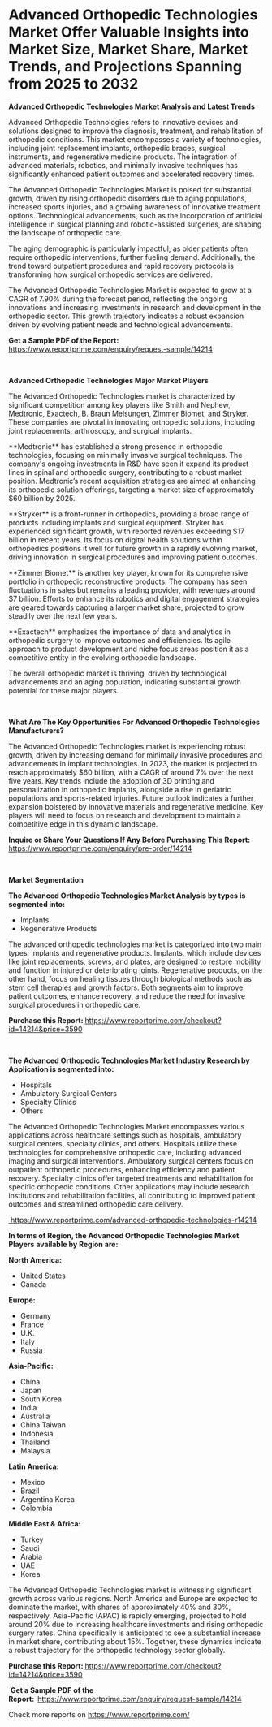 <p><h1>Advanced Orthopedic Technologies Market Offer Valuable Insights into Market Size, Market Share, Market Trends, and Projections Spanning from 2025 to 2032</h1></p><p><strong>Advanced Orthopedic Technologies Market Analysis and Latest Trends</strong></p>
<p><p>Advanced Orthopedic Technologies refers to innovative devices and solutions designed to improve the diagnosis, treatment, and rehabilitation of orthopedic conditions. This market encompasses a variety of technologies, including joint replacement implants, orthopedic braces, surgical instruments, and regenerative medicine products. The integration of advanced materials, robotics, and minimally invasive techniques has significantly enhanced patient outcomes and accelerated recovery times.</p><p>The Advanced Orthopedic Technologies Market is poised for substantial growth, driven by rising orthopedic disorders due to aging populations, increased sports injuries, and a growing awareness of innovative treatment options. Technological advancements, such as the incorporation of artificial intelligence in surgical planning and robotic-assisted surgeries, are shaping the landscape of orthopedic care. </p><p>The aging demographic is particularly impactful, as older patients often require orthopedic interventions, further fueling demand. Additionally, the trend toward outpatient procedures and rapid recovery protocols is transforming how surgical orthopedic services are delivered. </p><p>The Advanced Orthopedic Technologies Market is expected to grow at a CAGR of 7.90% during the forecast period, reflecting the ongoing innovations and increasing investments in research and development in the orthopedic sector. This growth trajectory indicates a robust expansion driven by evolving patient needs and technological advancements.</p></p>
<p><strong>Get a Sample PDF of the Report:&nbsp;</strong> <a href="https://www.reportprime.com/enquiry/request-sample/14214?utm_campaign=3072&utm_medium=2&utm_source=Github&utm_content=ia&utm_term=20032025&utm_id=advanced-orthopedic-technologies">https://www.reportprime.com/enquiry/request-sample/14214</a></p>
<p>&nbsp;</p>
<p><strong>Advanced Orthopedic Technologies Major Market Players</strong></p>
<p><p>The Advanced Orthopedic Technologies market is characterized by significant competition among key players like Smith and Nephew, Medtronic, Exactech, B. Braun Melsungen, Zimmer Biomet, and Stryker. These companies are pivotal in innovating orthopedic solutions, including joint replacements, arthroscopy, and surgical implants.</p><p>**Medtronic** has established a strong presence in orthopedic technologies, focusing on minimally invasive surgical techniques. The company's ongoing investments in R&D have seen it expand its product lines in spinal and orthopedic surgery, contributing to a robust market position. Medtronic’s recent acquisition strategies are aimed at enhancing its orthopedic solution offerings, targeting a market size of approximately $60 billion by 2025.</p><p>**Stryker** is a front-runner in orthopedics, providing a broad range of products including implants and surgical equipment. Stryker has experienced significant growth, with reported revenues exceeding $17 billion in recent years. Its focus on digital health solutions within orthopedics positions it well for future growth in a rapidly evolving market, driving innovation in surgical procedures and improving patient outcomes.</p><p>**Zimmer Biomet** is another key player, known for its comprehensive portfolio in orthopedic reconstructive products. The company has seen fluctuations in sales but remains a leading provider, with revenues around $7 billion. Efforts to enhance its robotics and digital engagement strategies are geared towards capturing a larger market share, projected to grow steadily over the next few years.</p><p>**Exactech** emphasizes the importance of data and analytics in orthopedic surgery to improve outcomes and efficiencies. Its agile approach to product development and niche focus areas position it as a competitive entity in the evolving orthopedic landscape.</p><p>The overall orthopedic market is thriving, driven by technological advancements and an aging population, indicating substantial growth potential for these major players.</p></p>
<p>&nbsp;</p>
<p><strong>What Are The Key Opportunities For Advanced Orthopedic Technologies Manufacturers?</strong></p>
<p><p>The Advanced Orthopedic Technologies market is experiencing robust growth, driven by increasing demand for minimally invasive procedures and advancements in implant technologies. In 2023, the market is projected to reach approximately $60 billion, with a CAGR of around 7% over the next five years. Key trends include the adoption of 3D printing and personalization in orthopedic implants, alongside a rise in geriatric populations and sports-related injuries. Future outlook indicates a further expansion bolstered by innovative materials and regenerative medicine. Key players will need to focus on research and development to maintain a competitive edge in this dynamic landscape.</p></p>
<p><strong>Inquire or Share Your Questions If Any Before Purchasing This Report:</strong> <a href="https://www.reportprime.com/enquiry/pre-order/14214?utm_campaign=3072&utm_medium=2&utm_source=Github&utm_content=ia&utm_term=20032025&utm_id=advanced-orthopedic-technologies">https://www.reportprime.com/enquiry/pre-order/14214</a></p>
<p>&nbsp;</p>
<p><strong>Market Segmentation</strong></p>
<p><strong>The Advanced Orthopedic Technologies Market Analysis by types is segmented into:</strong></p>
<p><ul><li>Implants</li><li>Regenerative Products</li></ul></p>
<p><p>The advanced orthopedic technologies market is categorized into two main types: implants and regenerative products. Implants, which include devices like joint replacements, screws, and plates, are designed to restore mobility and function in injured or deteriorating joints. Regenerative products, on the other hand, focus on healing tissues through biological methods such as stem cell therapies and growth factors. Both segments aim to improve patient outcomes, enhance recovery, and reduce the need for invasive surgical procedures in orthopedic care.</p></p>
<p><strong>Purchase this Report:&nbsp;</strong><a href="https://www.reportprime.com/checkout?id=14214&price=3590&utm_campaign=3072&utm_medium=2&utm_source=Github&utm_content=ia&utm_term=20032025&utm_id=advanced-orthopedic-technologies">https://www.reportprime.com/checkout?id=14214&price=3590</a></p>
<p>&nbsp;</p>
<p><strong>The Advanced Orthopedic Technologies Market Industry Research by Application is segmented into:</strong></p>
<p><ul><li>Hospitals</li><li>Ambulatory Surgical Centers</li><li>Specialty Clinics</li><li>Others</li></ul></p>
<p><p>The Advanced Orthopedic Technologies Market encompasses various applications across healthcare settings such as hospitals, ambulatory surgical centers, specialty clinics, and others. Hospitals utilize these technologies for comprehensive orthopedic care, including advanced imaging and surgical interventions. Ambulatory surgical centers focus on outpatient orthopedic procedures, enhancing efficiency and patient recovery. Specialty clinics offer targeted treatments and rehabilitation for specific orthopedic conditions. Other applications may include research institutions and rehabilitation facilities, all contributing to improved patient outcomes and streamlined orthopedic care delivery.</p></p>
<p><a href="https://www.reportprime.com/advanced-orthopedic-technologies-r14214?utm_campaign=3072&utm_medium=2&utm_source=Github&utm_content=ia&utm_term=20032025&utm_id=advanced-orthopedic-technologies">&nbsp;https://www.reportprime.com/advanced-orthopedic-technologies-r14214</a></p>
<p><strong>In terms of Region, the Advanced Orthopedic Technologies Market Players available by Region are:</strong></p>
<p>
    <p> <strong> North America: </strong>
        <ul>
            <li>United States</li>
            <li>Canada</li>
        </ul>
        </p> 
    <p> <strong> Europe: </strong>
        <ul>
            <li>Germany</li>
            <li>France</li>
            <li>U.K.</li>
            <li>Italy</li>
            <li>Russia</li>
        </ul>
        </p> 
    <p> <strong> Asia-Pacific: </strong>
        <ul>
            <li>China</li>
            <li>Japan</li>
            <li>South Korea</li>
            <li>India</li>
            <li>Australia</li>
            <li>China Taiwan</li>
            <li>Indonesia</li>
            <li>Thailand</li>
            <li>Malaysia</li>
        </ul>
        </p> 
    <p> <strong> Latin America: </strong>
        <ul>
            <li>Mexico</li>
            <li>Brazil</li>
            <li>Argentina Korea</li>
            <li>Colombia</li>
        </ul>
        </p> 
    <p> <strong> Middle East & Africa: </strong>
        <ul>
            <li>Turkey</li>
            <li>Saudi</li>
            <li>Arabia</li>
            <li>UAE</li>
            <li>Korea</li>
        </ul>
    </p>
    </p>
<p><p>The Advanced Orthopedic Technologies market is witnessing significant growth across various regions. North America and Europe are expected to dominate the market, with shares of approximately 40% and 30%, respectively. Asia-Pacific (APAC) is rapidly emerging, projected to hold around 20% due to increasing healthcare investments and rising orthopedic surgery rates. China specifically is anticipated to see a substantial increase in market share, contributing about 15%. Together, these dynamics indicate a robust trajectory for the orthopedic technology sector globally.</p></p>
<p><strong>Purchase this Report: </strong><a href="https://www.reportprime.com/checkout?id=14214&price=3590&utm_campaign=3072&utm_medium=2&utm_source=Github&utm_content=ia&utm_term=20032025&utm_id=advanced-orthopedic-technologies">https://www.reportprime.com/checkout?id=14214&price=3590</a></p>
<p>&nbsp;<strong>Get a Sample PDF of the Report:&nbsp;&nbsp;</strong><a href="https://www.reportprime.com/enquiry/request-sample/14214?utm_campaign=3072&utm_medium=2&utm_source=Github&utm_content=ia&utm_term=20032025&utm_id=advanced-orthopedic-technologies">https://www.reportprime.com/enquiry/request-sample/14214</a></p>
<p><strong></strong></p>
<p>Check more reports on <a href="https://www.reportprime.com/?utm_campaign=3072&utm_medium=2&utm_source=Github&utm_content=ia&utm_term=20032025&utm_id=advanced-orthopedic-technologies">https://www.reportprime.com/</a></p>
